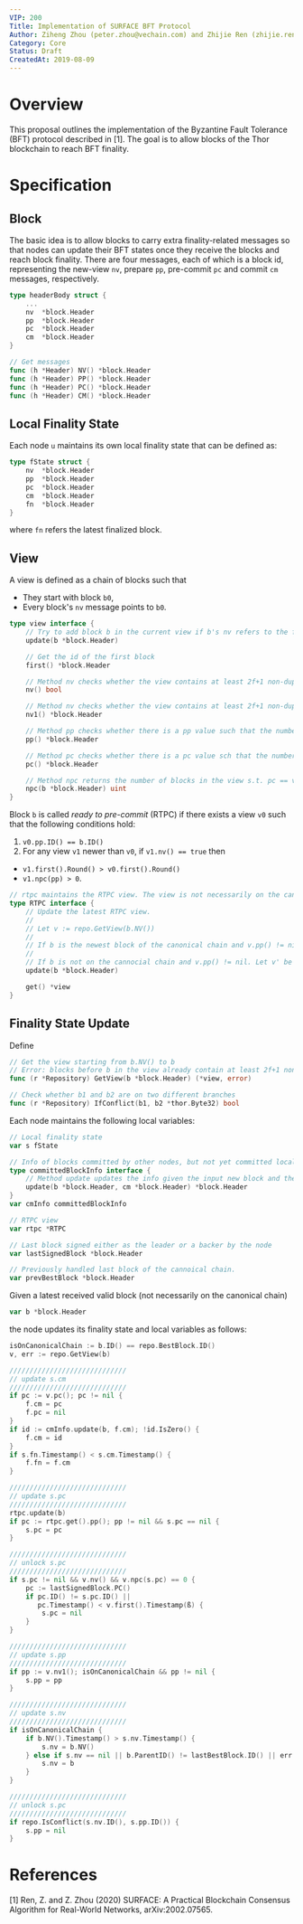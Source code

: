 ```yaml
---
VIP: 200
Title: Implementation of SURFACE BFT Protocol
Author: Ziheng Zhou (peter.zhou@vechain.com) and Zhijie Ren (zhijie.ren@vechain.com)
Category: Core
Status: Draft
CreatedAt: 2019-08-09
---
```


# Overview

This proposal outlines the implementation of the Byzantine Fault Tolerance (BFT) protocol described in [1]. The goal is to allow blocks of the Thor blockchain to reach BFT finality.

# Specification

## Block

The basic idea is to allow blocks to carry extra finality-related messages so that nodes can update their BFT states once they receive the blocks and reach block finality. There are four messages, each of which is a block id, representing the new-view `nv`, prepare `pp`, pre-commit `pc` and commit `cm` messages, respectively.

```go
type headerBody struct { 
    ...
    nv  *block.Header
    pp  *block.Header
    pc  *block.Header
    cm  *block.Header
}

// Get messages
func (h *Header) NV() *block.Header
func (h *Header) PP() *block.Header
func (h *Header) PC() *block.Header
func (h *Header) CM() *block.Header
```

## Local Finality State

Each node `u` maintains its own local finality state that can be defined as:

```go
type fState struct {
    nv  *block.Header
    pp  *block.Header
    pc  *block.Header
    cm  *block.Header
    fn  *block.Header
}
```

where `fn` refers the latest finalized block.

## View

A view is defined as a chain of blocks such that

* They start with block `b0`,
* Every block's `nv` message points to `b0`.

```go
type view interface {
    // Try to add block b in the current view if b's nv refers to the first block of this view. Otherwise, if b's nv points to itself, start a new view. Return true if b can be added to the current view or false otherwise.
    update(b *block.Header)

    // Get the id of the first block
    first() *block.Header

    // Method nv checks whether the view contains at least 2f+1 non-duplicate leaders and backers.
    nv() bool

    // Method nv checks whether the view contains at least 2f+1 non-duplicate leaders and backers. It returns false if no. Otherwise, it proceeds to check whether there is no pc value that refers to a block that is on another branch. If yes, it returns true or false otherwise.
    nv1() *block.Header

    // Method pp checks whether there is a pp value such that the number of non-duplicate leaders and backers of the blocks that contain the pp value is equal or larger than 2f+1. It returns nil if no. Otherwise, it proceeds to check whether there is no pc value that refers to a block that is on another branch. If yes, it returns the pp value or nil otherwise.
    pp() *block.Header

    // Method pc checks whether there is a pc value sch that the number of non-duplicate leaders and backers of the blocks that contain the pc value is equal or larger than 2f+1. It returns the pc value if yes or nil otherwise.
    pc() *block.Header

    // Method npc returns the number of blocks in the view s.t. pc == v
    npc(b *block.Header) uint
}
```

Block `b` is called *ready to pre-commit* (RTPC) if there exists a view `v0` such that the following conditions hold:

1. `v0.pp.ID() == b.ID()`
2. For any view `v1` newer than `v0`, if `v1.nv() == true` then 
 * `v1.first().Round() > v0.first().Round()`
 * `v1.npc(pp) > 0`.

```go
// rtpc maintains the RTPC view. The view is not necessarily on the canonical view. It is guaranteed that there would be only one RTPC view at one time for any honest node.
type RTPC interface {
    // Update the latest RTPC view. 
    // 
    // Let v := repo.GetView(b.NV())
    //
    // If b is the newest block of the canonical chain and v.pp() != nil, then set v as the RTPC view
    // 
    // If b is not on the cannocial chain and v.pp() != nil. Let v' be the current RTPC view. If v' == nil || v is newer than v', check Condition 2 and if satisfied, set v as the RTPC view.
    update(b *block.Header)

    get() *view
}
```

## Finality State Update

Define
```go
// Get the view starting from b.NV() to b
// Error: blocks before b in the view already contain at least 2f+1 non-duplicate leaders and backers  
func (r *Repository) GetView(b *block.Header) (*view, error)

// Check whether b1 and b2 are on two different branches
func (r *Repository) IfConflict(b1, b2 *thor.Byte32) bool 
```

Each node maintains the following local variables:

```go
// Local finality state
var s fState

// Info of blocks committed by other nodes, but not yet committed locally
type committedBlockInfo interface {
    // Method update updates the info given the input new block and the latest locally-committed block. It discard any block id s.t. Number(id) < Number(cm) and return the id of a block if the block is committed by no less than f+1 different nodes.
    update(b *block.Header, cm *block.Header) *block.Header
}
var cmInfo committedBlockInfo

// RTPC view
var rtpc *RTPC

// Last block signed either as the leader or a backer by the node
var lastSignedBlock *block.Header

// Previously handled last block of the cannoical chain.
var prevBestBlock *block.Header
```

Given a latest received valid block (not necessarily on the canonical chain)
```go
var b *block.Header
```
the node updates its finality state and local variables as follows:

```go
isOnCanonicalChain := b.ID() == repo.BestBlock.ID()
v, err := repo.GetView(b)

/////////////////////////////
// update s.cm
/////////////////////////////
if pc := v.pc(); pc != nil {
    f.cm = pc
    f.pc = nil
}
if id := cmInfo.update(b, f.cm); !id.IsZero() {
    f.cm = id
}
if s.fn.Timestamp() < s.cm.Timestamp() {
    f.fn = f.cm
}

/////////////////////////////
// update s.pc
/////////////////////////////
rtpc.update(b)
if pc := rtpc.get().pp(); pp != nil && s.pc == nil {
    s.pc = pc
}

/////////////////////////////
// unlock s.pc
/////////////////////////////
if s.pc != nil && v.nv() && v.npc(s.pc) == 0 {
    pc := lastSignedBlock.PC()
    if pc.ID() != s.pc.ID() || 
       pc.Timestamp() < v.first().Timestamp(ß) {
        s.pc = nil
    }
}

/////////////////////////////
// update s.pp
/////////////////////////////
if pp := v.nv1(); isOnCanonicalChain && pp != nil {
    s.pp = pp
}

/////////////////////////////
// update s.nv
/////////////////////////////
if isOnCanonicalChain {
    if b.NV().Timestamp() > s.nv.Timestamp() {
        s.nv = b.NV()
    } else if s.nv == nil || b.ParentID() != lastBestBlock.ID() || err != nil {
        s.nv = b
    }
}

/////////////////////////////
// unlock s.pc
/////////////////////////////
if repo.IsConflict(s.nv.ID(), s.pp.ID()) {
    s.pp = nil
}
```

# References

[1] Ren, Z. and Z. Zhou (2020) SURFACE: A Practical Blockchain Consensus Algorithm for Real-World Networks, arXiv:2002.07565.